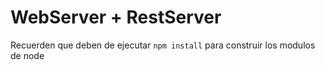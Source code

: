 # WebServer + RestServer

Recuerden que deben de ejecutar ```npm install``` para construir los
modulos de node